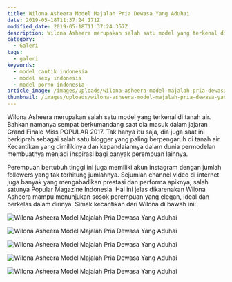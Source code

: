 ```yaml
---
title: Wilona Asheera Model Majalah Pria Dewasa Yang Aduhai
date: 2019-05-18T11:37:24.171Z
modified_date: 2019-05-18T11:37:24.357Z
description: Wilona Asheera merupakan salah satu model yang terkenal di tanah air. Bahkan namanya sempat berkumandang saat dia masuk dalam.
category:
  - Galeri
tags:
  - galeri
keywords:
  - model cantik indonesia
  - model sexy indonesia
  - model porno indonesia
article_image: /images/uploads/wilona-asheera-model-majalah-pria-dewasa-yang-aduhai-3.jpg
thumbnail: /images/uploads/wilona-asheera-model-majalah-pria-dewasa-yang-aduhai-3-022.jpg
---
```

Wilona Asheera merupakan salah satu model yang terkenal di tanah air. Bahkan namanya sempat berkumandang saat dia masuk dalam jajaran Grand Finale Miss POPULAR 2017. Tak hanya itu saja, dia juga saat ini berkiprah sebagai salah satu blogger yang paling berpengaruh di tanah air. Kecantikan yang dimilikinya dan kepandaiannya dalam dunia permodelan membuatnya menjadi inspirasi bagi banyak perempuan lainnya.

Perempuan bertubuh tinggi ini juga memiliki akun instagram dengan jumlah followers yang tak terhitung jumlahnya. Sejumlah channel video di internet juga banyak yang mengabadikan prestasi dan performa apiknya, salah satunya Popular Magazine Indonesia. Hal ini jelas dikarenakan Wilona Asheera mampu menunjukan sosok perempuan yang elegan, ideal dan berkelas dalam dirinya. Simak kecantikan dari Wilona di bawah ini: 

![Wilona Asheera Model Majalah Pria Dewasa Yang Aduhai](https://res.cloudinary.com/kodai/image/upload/v1566385083/dm/w/wilona-asheera-model-majalah-pria-dewasa-yang-aduhai-4.jpg)

![Wilona Asheera Model Majalah Pria Dewasa Yang Aduhai](https://res.cloudinary.com/kodai/image/upload/v1566385083/dm/w/wilona-asheera-model-majalah-pria-dewasa-yang-aduhai-3.jpg)

![Wilona Asheera Model Majalah Pria Dewasa Yang Aduhai](https://res.cloudinary.com/kodai/image/upload/v1566385083/dm/w/wilona-asheera-model-majalah-pria-dewasa-yang-aduhai-5.jpg)

![Wilona Asheera Model Majalah Pria Dewasa Yang Aduhai](https://res.cloudinary.com/kodai/image/upload/v1566385083/dm/w/wilona-asheera-model-majalah-pria-dewasa-yang-aduhai-2.jpg)

![Wilona Asheera Model Majalah Pria Dewasa Yang Aduhai](https://res.cloudinary.com/kodai/image/upload/v1566385083/dm/w/wilona-asheera-model-majalah-pria-dewasa-yang-aduhai-1.jpg)
